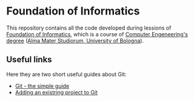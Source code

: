 # Foundation of Informatics

This repository contains all the code developed during lessions of [Foundation of Informatics](https://www.unibo.it/en/teaching/course-unit-catalogue/course-unit/2021/434698),
which is a course of [Computer Engeneering's degree](https://corsi.unibo.it/1cycle/ComputerEngineering) ([Alma Mater Studiorum, University of Bologna](https://www.unibo.it/en/homepage)).

## Useful links

Here they are two short useful guides about Git:<br/>
- [Git - the simple guide](https://rogerdudler.github.io/git-guide/)
- [Adding an existring project to Git](https://gist.github.com/alexpchin/102854243cd066f8b88e)
